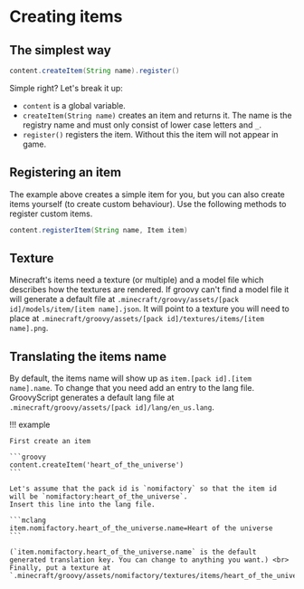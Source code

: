 # Creating items

## The simplest way

```groovy
content.createItem(String name).register()
```

Simple right?
Let's break it up:

- `content` is a global variable.
- `createItem(String name)` creates an item and returns it. The name is the registry name and must only consist of lower
  case letters and `_`.
- `register()` registers the item. Without this the item will not appear in game.

## Registering an item

The example above creates a simple item for you, but you can also create items yourself (to create custom behaviour).
Use the following methods to register custom items.

```groovy
content.registerItem(String name, Item item)
```

## Texture

Minecraft's items need a texture (or multiple) and a model file which describes how the textures are rendered. If groovy
can't find a model file it will generate a default file
at `.minecraft/groovy/assets/[pack id]/models/item/[item name].json`.
It will point to a texture you will need to place
at `.minecraft/groovy/assets/[pack id]/textures/items/[item name].png`.

## Translating the items name

By default, the items name will show up as `item.[pack id].[item name].name`. To change that you need add an entry to
the lang file. GroovyScript generates a default lang file at `.minecraft/groovy/assets/[pack id]/lang/en_us.lang`.

!!! example

    First create an item

    ```groovy
    content.createItem('heart_of_the_universe')
    ```

    Let's assume that the pack id is `nomifactory` so that the item id will be `nomifactory:heart_of_the_universe`.
    Insert this line into the lang file.

    ```mclang
    item.nomifactory.heart_of_the_universe.name=Heart of the universe
    ```

    (`item.nomifactory.heart_of_the_universe.name` is the default generated translation key. You can change to anything you want.) <br>
    Finally, put a texture at `.minecraft/groovy/assets/nomifactory/textures/items/heart_of_the_universe.png`
